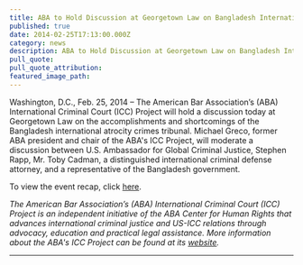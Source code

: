```yaml
---
title: ABA to Hold Discussion at Georgetown Law on Bangladesh International Atrocity Crimes Tribunal
published: true
date: 2014-02-25T17:13:00.000Z
category: news
description: ABA to Hold Discussion at Georgetown Law on Bangladesh International Atrocity Crimes Tribunal
pull_quote:
pull_quote_attribution:
featured_image_path:
---
```



Washington, D.C., Feb. 25, 2014 – The American Bar Association’s (ABA) International Criminal Court (ICC) Project will hold a discussion today at Georgetown Law on the accomplishments and shortcomings of the Bangladesh international atrocity crimes tribunal. Michael Greco, former ABA president and chair of the ABA's ICC Project, will moderate a discussion between U.S. Ambassador for Global Criminal Justice, Stephen Rapp, Mr. Toby Cadman, a distinguished international criminal defense attorney, and a representative of the Bangladesh government.

To view the event recap, click [here](https://www.international-criminal-justice-today.org/events/bangladesh-war-crimes-tribunal/).

*The American Bar Association’s (ABA) International Criminal Court (ICC) Project is an independent initiative of the ABA Center for Human Rights that advances international criminal justice and US-ICC relations through advocacy, education and practical legal assistance. More information about the ABA's ICC Project can be found at its [website](http://www.aba-icc.org/).*

---